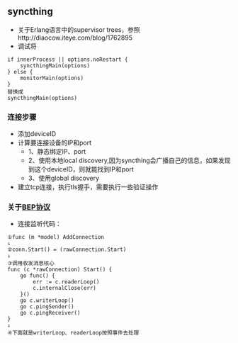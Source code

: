 ## syncthing

+ 关于Erlang语言中的supervisor trees，参照http://diaocow.iteye.com/blog/1762895
+ 调试将
```$xslt
if innerProcess || options.noRestart {
    syncthingMain(options)
} else {
    monitorMain(options)
}
替换成
syncthingMain(options)
```

### 连接步骤
+ 添加deviceID
+ 计算要连接设备的IP和port
    + 1、静态绑定IP、port
    + 2、使用本地local discovery,因为syncthing会广播自己的信息，如果发现到这个deviceID，则就能找到IP和port
    + 3、使用global discovery
+ 建立tcp连接，执行tls握手，需要执行一些验证操作

### 关于[BEP协议](BEP.md)
+ 连接监听代码：
```$xslt
①func (m *model) AddConnection
↓
②conn.Start() = (rawConnection.Start)
↓
③调用收发消息核心
func (c *rawConnection) Start() {
	go func() {
		err := c.readerLoop()
		c.internalClose(err)
	}()
	go c.writerLoop()
	go c.pingSender()
	go c.pingReceiver()
}
↓
④下面就是writerLoop、readerLoop按照事件去处理
```
